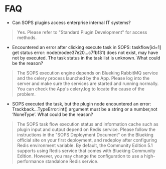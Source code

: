 ﻿# FAQ

- Can SOPS plugins access enterprise internal IT systems?
> Yes. Please refer to "Standard Plugin Development" for access methods.

- Encountered an error after clicking execute task in SOPS: taskflow[id=1] get status error: node(nodee37e20…c7fb131) does not exist, may have not by 
executed. The task status in the task list is unknown. What could be the reason?
> The SOPS execution engine depends on Blueking RabbitMQ service and the celery process launched by the App. Please log into the server and make sure the services are started and running normally.
You can check the App's celery.log to locate the cause of the problem.

- SOPS executed the task, but the plugin node encountered an error: Trackback…TypeError:int() argument must be a string or a number,not ‘NoneType’. What could be the reason?
> The SOPS task flow execution status and information cache such as plugin input and output depend on Redis service. Please follow the instructions in the "SOPS Deployment Document" on the Blueking official site on your first deployment,
and redeploy after configuring Redis environment variable. By default, the Community Edition 5.1 supports using Redis service that comes with Blueking Community Edition. However, you may change the configuration to use a high-performance standalone Redis service.
